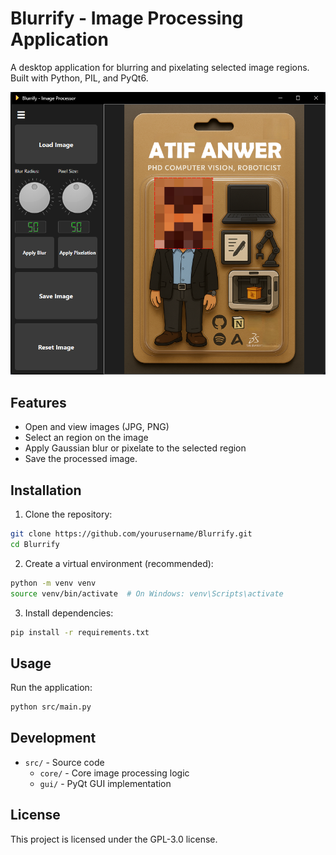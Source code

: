 # Blurrify - Image Processing Application

A desktop application for blurring and pixelating selected image regions. Built with Python, PIL, and PyQt6.

![Blurrify Screenshot](assets/screenshot.png)

## Features

- Open and view images (JPG, PNG)
- Select an region on the image
- Apply Gaussian blur or pixelate to the selected region
- Save the processed image.

## Installation

1. Clone the repository:
```bash
git clone https://github.com/yourusername/Blurrify.git
cd Blurrify
```

2. Create a virtual environment (recommended):
```bash
python -m venv venv
source venv/bin/activate  # On Windows: venv\Scripts\activate
```

3. Install dependencies:
```bash
pip install -r requirements.txt
```

## Usage

Run the application:
```bash
python src/main.py
```

## Development

- `src/` - Source code
  - `core/` - Core image processing logic
  - `gui/` - PyQt GUI implementation

## License

This project is licensed under the  GPL-3.0 license. 

